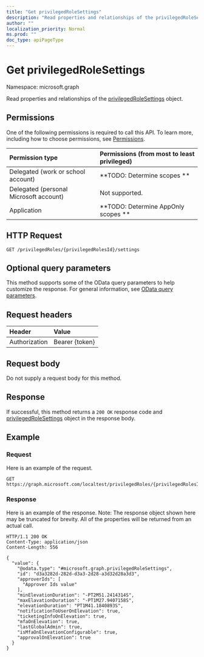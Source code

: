 ```yaml
---
title: "Get privilegedRoleSettings"
description: "Read properties and relationships of the privilegedRoleSettings object."
author: ""
localization_priority: Normal
ms.prod: ""
doc_type: apiPageType
---
```


# Get privilegedRoleSettings

Namespace: microsoft.graph

Read properties and relationships of the [privilegedRoleSettings](../resources/privilegedrolesettings.md) object.

## Permissions
One of the following permissions is required to call this API. To learn more, including how to choose permissions, see [Permissions](/concepts/permissions-reference.md).

|Permission type|Permissions (from most to least privileged)|
|:---|:---|
|Delegated (work or school account)|**TODO: Determine scopes **|
|Delegated (personal Microsoft account)|Not supported.|
|Application|**TODO: Determine AppOnly scopes **|

## HTTP Request
<!-- {
  "blockType": "ignored"
}
-->
``` http
GET /privilegedRoles/{privilegedRolesId}/settings
```

## Optional query parameters
This method supports some of the OData query parameters to help customize the response. For general information, see [OData query parameters](/graph/query-parameters).

## Request headers
|Header|Value|
|:---|:---|
|Authorization|Bearer {token}|

## Request body
Do not supply a request body for this method.

## Response
If successful, this method returns a `200 OK` response code and [privilegedRoleSettings](../resources/privilegedrolesettings.md) object in the response body.

## Example

### Request
Here is an example of the request.
<!-- {
  "blockType": "request",
  "name": "get_privilegedrolesettings"
}
-->
``` http
GET https://graph.microsoft.com/localtest/privilegedRoles/{privilegedRolesId}/settings
```

### Response
Here is an example of the response. Note: The response object shown here may be truncated for brevity. All of the properties will be returned from an actual call.
<!-- {
  "blockType": "response",
  "truncated": true,
  "@odata.type": "microsoft.graph.privilegedRoleSettings"
}
-->
``` http
HTTP/1.1 200 OK
Content-Type: application/json
Content-Length: 556

{
  "value": {
    "@odata.type": "#microsoft.graph.privilegedRoleSettings",
    "id": "d3a3282d-282d-d3a3-2d28-a3d32d28a3d3",
    "approverIds": [
      "Approver Ids value"
    ],
    "minElevationDuration": "-PT2M51.2414314S",
    "maxElavationDuration": "-PT1M27.9407158S",
    "elevationDuration": "PT1M41.1840893S",
    "notificationToUserOnElevation": true,
    "ticketingInfoOnElevation": true,
    "mfaOnElevation": true,
    "lastGlobalAdmin": true,
    "isMfaOnElevationConfigurable": true,
    "approvalOnElevation": true
  }
}
```

